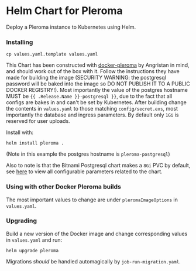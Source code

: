 # Helm Chart for Pleroma

Deploy a Pleroma instance to Kubernetes using Helm.

### Installing

`cp values.yaml.template values.yaml`

This Chart has been constructed with [docker-pleroma](https://github.com/angristan/docker-pleroma) by Angristan in mind,
and should work out of the box with it. Follow the instructions they have made for building the image (SECURITY WARNING: the 
postgresql password will be baked into the image so DO NOT PUBLISH IT TO A PUBLIC DOCKER REGISTRY!).
Most importantly the value of the postgres hostname MUST be `{{ .Release.Name }}-postgresql }}`, due
to the fact that all configs are bakes in and can't be set by Kubernetes. After building change the
contents in `values.yaml` to those matching `config/secret.exs`, most importantly the database and ingress parameters.
By default only `1Gi` is reserved for user uploads.

Install with:

`helm install pleroma .`

(Note in this example the postgres hostname is `pleroma-postgresql`)

Also to note is that the Bitnami Postgresql chart makes a `8Gi` PVC by default, see [here](https://github.com/bitnami/charts/tree/master/bitnami/postgresql#parameters) to view all configurable parameters related to the chart.


### Using with other Docker Pleroma builds

The most important values to change are under `pleromaImageOptions` in `values.yaml`.


### Upgrading

Build a new version of the Docker image and change corresponding values in `values.yaml` and
run:

`helm upgrade pleroma`

Migrations *should* be handled automagically by `job-run-migration.yaml`.
